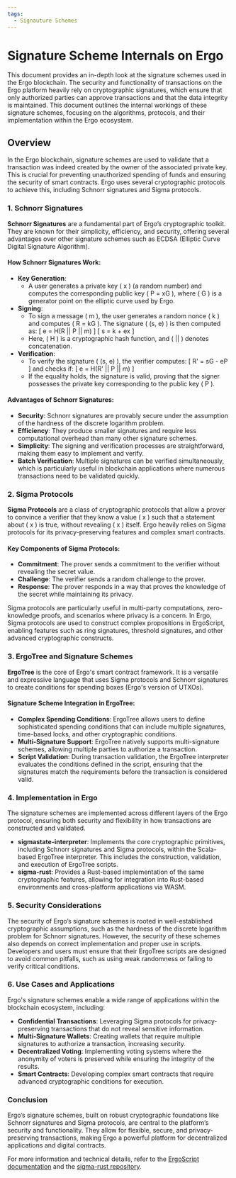 ```yaml
---
tags:
  - Signauture Schemes
---
```

# Signature Scheme Internals on Ergo

This document provides an in-depth look at the signature schemes used in the Ergo blockchain. The security and functionality of transactions on the Ergo platform heavily rely on cryptographic signatures, which ensure that only authorized parties can approve transactions and that the data integrity is maintained. This document outlines the internal workings of these signature schemes, focusing on the algorithms, protocols, and their implementation within the Ergo ecosystem.

## Overview

In the Ergo blockchain, signature schemes are used to validate that a transaction was indeed created by the owner of the associated private key. This is crucial for preventing unauthorized spending of funds and ensuring the security of smart contracts. Ergo uses several cryptographic protocols to achieve this, including Schnorr signatures and Sigma protocols.

### 1. **Schnorr Signatures**

**Schnorr Signatures** are a fundamental part of Ergo’s cryptographic toolkit. They are known for their simplicity, efficiency, and security, offering several advantages over other signature schemes such as ECDSA (Elliptic Curve Digital Signature Algorithm).

#### How Schnorr Signatures Work:
- **Key Generation**: 
    - A user generates a private key \( x \) (a random number) and computes the corresponding public key \( P = xG \), where \( G \) is a generator point on the elliptic curve used by Ergo.
- **Signing**: 
    - To sign a message \( m \), the user generates a random nonce \( k \) and computes \( R = kG \). The signature \( (s, e) \) is then computed as:
      \[
      e = H(R || P || m)
      \]
      \[
      s = k + ex
      \]
    - Here, \( H \) is a cryptographic hash function, and \( || \) denotes concatenation.
- **Verification**: 
    - To verify the signature \( (s, e) \), the verifier computes:
      \[
      R' = sG - eP
      \]
      and checks if:
      \[
      e = H(R' || P || m)
      \]
    - If the equality holds, the signature is valid, proving that the signer possesses the private key corresponding to the public key \( P \).

#### Advantages of Schnorr Signatures:
- **Security**: Schnorr signatures are provably secure under the assumption of the hardness of the discrete logarithm problem.
- **Efficiency**: They produce smaller signatures and require less computational overhead than many other signature schemes.
- **Simplicity**: The signing and verification processes are straightforward, making them easy to implement and verify.
- **Batch Verification**: Multiple signatures can be verified simultaneously, which is particularly useful in blockchain applications where numerous transactions need to be validated quickly.

### 2. **Sigma Protocols**

**Sigma Protocols** are a class of cryptographic protocols that allow a prover to convince a verifier that they know a value \( x \) such that a statement about \( x \) is true, without revealing \( x \) itself. Ergo heavily relies on Sigma protocols for its privacy-preserving features and complex smart contracts.

#### Key Components of Sigma Protocols:
- **Commitment**: The prover sends a commitment to the verifier without revealing the secret value.
- **Challenge**: The verifier sends a random challenge to the prover.
- **Response**: The prover responds in a way that proves the knowledge of the secret while maintaining its privacy.

Sigma protocols are particularly useful in multi-party computations, zero-knowledge proofs, and scenarios where privacy is a concern. In Ergo, Sigma protocols are used to construct complex propositions in ErgoScript, enabling features such as ring signatures, threshold signatures, and other advanced cryptographic constructs.

### 3. **ErgoTree and Signature Schemes**

**ErgoTree** is the core of Ergo's smart contract framework. It is a versatile and expressive language that uses Sigma protocols and Schnorr signatures to create conditions for spending boxes (Ergo's version of UTXOs).

#### Signature Scheme Integration in ErgoTree:
- **Complex Spending Conditions**: ErgoTree allows users to define sophisticated spending conditions that can include multiple signatures, time-based locks, and other cryptographic conditions.
- **Multi-Signature Support**: ErgoTree natively supports multi-signature schemes, allowing multiple parties to authorize a transaction.
- **Script Validation**: During transaction validation, the ErgoTree interpreter evaluates the conditions defined in the script, ensuring that the signatures match the requirements before the transaction is considered valid.

### 4. **Implementation in Ergo**

The signature schemes are implemented across different layers of the Ergo protocol, ensuring both security and flexibility in how transactions are constructed and validated.

- **sigmastate-interpreter**: Implements the core cryptographic primitives, including Schnorr signatures and Sigma protocols, within the Scala-based ErgoTree interpreter. This includes the construction, validation, and execution of ErgoTree scripts.
- **sigma-rust**: Provides a Rust-based implementation of the same cryptographic features, allowing for integration into Rust-based environments and cross-platform applications via WASM.

### 5. **Security Considerations**

The security of Ergo’s signature schemes is rooted in well-established cryptographic assumptions, such as the hardness of the discrete logarithm problem for Schnorr signatures. However, the security of these schemes also depends on correct implementation and proper use in scripts. Developers and users must ensure that their ErgoTree scripts are designed to avoid common pitfalls, such as using weak randomness or failing to verify critical conditions.

### 6. **Use Cases and Applications**

Ergo's signature schemes enable a wide range of applications within the blockchain ecosystem, including:

- **Confidential Transactions**: Leveraging Sigma protocols for privacy-preserving transactions that do not reveal sensitive information.
- **Multi-Signature Wallets**: Creating wallets that require multiple signatures to authorize a transaction, increasing security.
- **Decentralized Voting**: Implementing voting systems where the anonymity of voters is preserved while ensuring the integrity of the results.
- **Smart Contracts**: Developing complex smart contracts that require advanced cryptographic conditions for execution.

### Conclusion

Ergo’s signature schemes, built on robust cryptographic foundations like Schnorr signatures and Sigma protocols, are central to the platform’s security and functionality. They allow for flexible, secure, and privacy-preserving transactions, making Ergo a powerful platform for decentralized applications and digital contracts.

For more information and technical details, refer to the [ErgoScript documentation](https://github.com/ScorexFoundation/sigmastate-interpreter) and the [sigma-rust repository](https://github.com/ergoplatform/sigma-rust).
